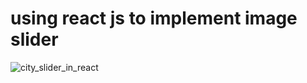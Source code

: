 # using react js to implement image slider

![city_slider_in_react](https://user-images.githubusercontent.com/46998960/55275286-51359d00-52e4-11e9-9f7c-9a85a293ca1d.JPG)
